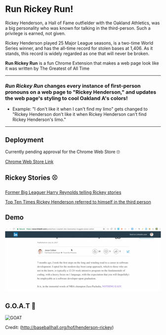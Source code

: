 # Run Rickey Run!

Rickey Henderson, a Hall of Fame outfielder with the Oakland Athletics, was a big personality who was known for talking in the third-person. Such a privilege is earned, not given.

Rickey Henderson played 25 Major League seasons, is a two-time World Series winner, and has the all-time record for stolen bases at 1,406. As it stands, this record is widely regarded as one that will never be broken.

**Run Rickey Run** is a fun Chrome Extension that makes a web page look like it was written by The Greatest of All Time

---
### *Run Rickey Run* changes every instance of first-person pronouns on a web page to "Rickey Henderson," and updates the web page's styling to cool Oakland A's colors!


* Example: "I don't like it when I can't find my limo" gets changed to "Rickey Henderson don't like it when Rickey Henderson can't find Rickey Henderson's limo."

---

## Deployment

Currently pending approval for the Chrome Web Store 🙄

[Chrome Web Store Link](https://chrome.google.com/webstore/detail/foehjfdpncibeiekiepijadllbcfkedi)

## Rickey Stories ⚾

[Former Big Leaguer Harry Reynolds telling Rickey stories](https://youtu.be/9-1LGUOvpDM)

[Top Ten Times Rickey Henderson referred to himself in the third person](https://www.fanhospitality.com/blog/2017/04/10/top-10-times-rickey-henderson-referred-to-himself-in-the-third-person/)

## Demo
![Demo](runrickeydemo-2.gif)

## G.O.A.T 🐐

![GOAT](http://baseballhall.org/sites/default/files/styles/fullscreen_image_popup/public/islandora_images/Henderson%20Rickey_34%202009%209_Act_HoF%20Use%20Only.jpg?itok=7muhVeIX)

Credit: (http://baseballhall.org/hof/henderson-rickey)
